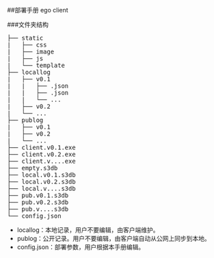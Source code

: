 ##部署手册
ego client

###文件夹结构
<pre>
├── static
|   ├── css
|   ├── image
|   ├── js
|   └── template
├── locallog  
|   ├── v0.1
|   |   ├── .json
|   |   ├── .json
|   |   └── ...
|   ├── v0.2
|   └── ... 
├── publog  
|   ├── v0.1
|   ├── v0.2
|   └── ...
├── client.v0.1.exe
├── client.v0.2.exe
├── client.v....exe
├── empty.s3db
├── local.v0.1.s3db
├── local.v0.2.s3db
├── local.v....s3db
├── pub.v0.1.s3db
├── pub.v0.2.s3db
├── pub.v....s3db
└── config.json
</pre>

* locallog：本地记录，用户不要编辑，由客户端维护。
* publog：公开记录。用户不要编辑，由客户端自动从公网上同步到本地。
* config.json：部署参数，用户根据本手册编辑。


###